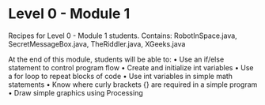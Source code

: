 # Level 0 - Module 1
Recipes for Level 0 - Module 1 students.
Contains: RobotInSpace.java, SecretMessageBox.java, TheRiddler.java, XGeeks.java

At the end of this module, students will be able to:
  • Use an if/else statement to control program flow
  • Create and initialize int variables
  • Use a for loop to repeat blocks of code
  • Use int variables in simple math statements
  • Know where curly brackets {} are required in a simple program
  • Draw simple graphics using Processing
